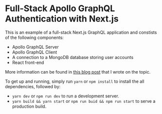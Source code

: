# Full-Stack Apollo GraphQL Authentication with Next.js

This is an example of a full-stack Next.js GraphQL application and constists of
the following components:

- Apollo GraphQL Server
- Apollo GraphQL Client
- A connection to a MongoDB database storing user accounts
- React front-end

More information can be found in [this blog post](https://siim.me/blog/jwt-refresh-token-next-apollo)
that I wrote on the topic.

To get up and running, simply run ```yarn``` or ```npm install``` to install the
all dependencies, followed by:

- ```yarn dev``` or ```npm run dev``` to run a development server.
- ```yarn build && yarn start``` or ```npm run buid && npm run start``` to serve
a production build.
